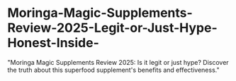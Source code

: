 # Moringa-Magic-Supplements-Review-2025-Legit-or-Just-Hype-Honest-Inside-
"Moringa Magic Supplements Review 2025: Is it legit or just hype? Discover the truth about this superfood supplement's benefits and effectiveness."
